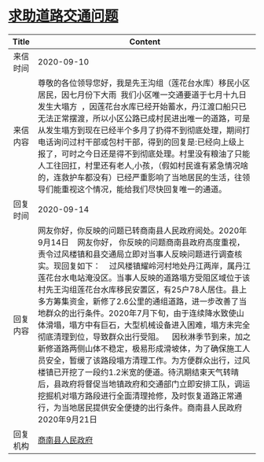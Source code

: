# <a href="http://www.shangluo.gov.cn/zmhd/ldxxxx.jsp?urltype=leadermail.LeaderMailContentUrl&wbtreeid=1112&leadermailid=6433">求助道路交通问题</a>
| Title |                                                                                                                                                                                                                                Content                                                                                                                                                                                                                                |
|:-----:|-----------------------------------------------------------------------------------------------------------------------------------------------------------------------------------------------------------------------------------------------------------------------------------------------------------------------------------------------------------------------------------------------------------------------------------------------------------------------|
| 来信时间  | 2020-09-10                                                                                                                                                                                                                                                                                                                                                                                                                                                            |
| 来信内容  | 尊敬的各位领导您好，我是先王沟组（莲花台水库）移民小区居民，因七月份下大雨  我们小区唯一交通要道于七月十九日发生大塌方  ，因莲花台水库已经开始蓄水，丹江渡口船只已无法正常摆渡，所以小区公路已成村民进出唯一的道路，可是从发生塌方到现在已经半个多月了扔得不到彻底处理，期间打电话询问过村干部或包村干部，得到的回复是:已经向上级上报了，可时之今日还是得不到彻底处理。村里没有粮油了只能人工往回扛，村里还有老人,小孩，（假如村民谁有紧急情况啥的，连救护车都没有）已经严重影响了当地居民的生活，往领导们能重视这个情况，能给我们尽快回复唯一的通道。                                                                                                                                                                                        |
| 回复时间  | 2020-09-14                                                                                                                                                                                                                                                                                                                                                                                                                                                            |
| 回复内容  | 网友你好，你反映的问题已转商南县人民政府阅处。2020年9月14日    网友你好， 你反映的问题商南县政府高度重视，责令过风楼镇和县交通局立即对当事人反映问题进行调查核实。现回复如下：    过风楼镇耀岭河村地处丹江两岸，属丹江莲花台水电站淹没区。当事人反映的道路塌方受阻区域位于该村先王沟组莲花台水库移民安置区，有25户78人居住。县上多方筹集资金，新修了2.6公里的通组道路，进一步改善了当地群众的出行条件。2020年7月下旬，由于连续降水致使山体滑塌，塌方中有巨石，大型机械设备进入困难，塌方未完全彻底清理到位，导致群众出行受阻。    因秋淋季节到来，加之新修道路两侧山体不稳定，极易形成滑坡体，为了确保施工人员安全，暂缓了该路段塌方清理工作。为方便群众出行，过风楼镇已开挖了一段约1.2米宽的便道。待汛期结束天气转晴后，县政府将督促当地镇政府和交通部门立即安排工队，调运挖掘机对塌方路段进行全面清理抢修，及时恢复道路正常通行，为当地居民提供安全便捷的出行条件。商南县人民政府2020年9月21日 |
| 回复机构  | <a href="../../categories/agencies/商南县人民政府.md">商南县人民政府</a>                                                                                                                                                                                                                                                                                                                                                                                                              |